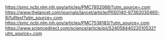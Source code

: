 https://pmc.ncbi.nlm.nih.gov/articles/PMC7852068/?utm_source=.com
https://www.thelancet.com/journals/lancet/article/PIIS0140-67362030460-8/fulltext?utm_source=.com
https://pmc.ncbi.nlm.nih.gov/articles/PMC7538183/?utm_source=.com
https://www.sciencedirect.com/science/article/pii/S2405844022010532?utm_source=.com
